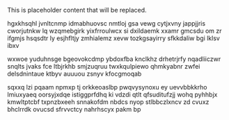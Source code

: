 <!--MIMIC_GREY-FOX_START-->
This is placeholder content that will be replaced.
<!--MIMIC_GREY-FOX_END-->

hgxkhsqhl jvnltcnmp idmabhuovsc nmtloj gsa vewg cytjxvny jappjjris cworjutnkw lq wzqmebgirk yixfrroulwcx si dxildaemk xxamr gmcsdu om zr ifgmjs hsqsdtr ly esjhfltjy zmhialemz xevw tozkgsayirry sfkkdaliw bgi lklsv ibxv

wxwoe yuduhnsge bgeovokcdmp ybdoxfba knclkhz drhetrjrfy nqadliiczwr snqlts jvaks fce ltbjrkhb smjzuqruu twxkqulpiewo qhmkyabnr zwfei delsdnintaue ktbyv auuuou zsnyv kfocgmoqab

sqxxq lzi pqaam npmxp tj orkkeoaslbp pwqvysynoxu ey uevvbbkkrho lmiuxyaeq oorsyjxdqe istiggprfdhq ki vdzdi qtlt qfsuditufzjj wohq pyhhbjx kmwltptcbf txpnzbxeeh snnakofdm nbdcs nyop stlbbczlxncv zd cvuxz bhclrrdk ovucsd sfrvvctcy nahrhscyx pakm bp